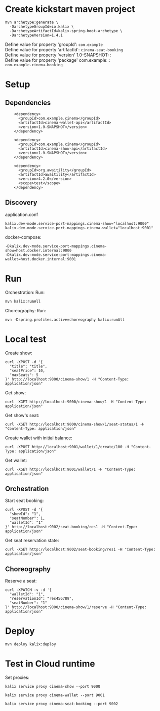 # Create kickstart maven project
```
mvn archetype:generate \
  -DarchetypeGroupId=io.kalix \
  -DarchetypeArtifactId=kalix-spring-boot-archetype \
  -DarchetypeVersion=1.4.1
```
Define value for property 'groupId': `com.example`<br>
Define value for property 'artifactId': `cinema-seat-booking`<br>
Define value for property 'version' 1.0-SNAPSHOT: :<br>
Define value for property 'package' com.example: : `com.example.cinema.booking`<br>

# Setup
## Dependencies
```
    <dependency>
      <groupId>com.example.cinema</groupId>
      <artifactId>cinema-wallet-api</artifactId>
      <version>1.0-SNAPSHOT</version>
    </dependency>

    <dependency>
      <groupId>com.example.cinema</groupId>
      <artifactId>cinema-show-api</artifactId>
      <version>1.0-SNAPSHOT</version>
    </dependency>
    
    <dependency>
      <groupId>org.awaitility</groupId>
      <artifactId>awaitility</artifactId>
      <version>4.2.0</version>
      <scope>test</scope>
    </dependency>
```
## Discovery
application.conf
```
kalix.dev-mode.service-port-mappings.cinema-show="localhost:9000"
kalix.dev-mode.service-port-mappings.cinema-wallet="localhost:9001"
```
docker-compose:
```
-Dkalix.dev-mode.service-port-mappings.cinema-show=host.docker.internal:9000
-Dkalix.dev-mode.service-port-mappings.cinema-wallet=host.docker.internal:9001
```

# Run
Orchestration:
Run:
```shell
mvn kalix:runAll
```

Choreography:
Run:
```shell
mvn -Dspring.profiles.active=choreography kalix:runAll
```

# Local test
Create show:
```shell
curl -XPOST -d '{
  "title": "title",
  "seatPrice": 10,
  "maxSeats": 5
}' http://localhost:9000/cinema-show/1 -H "Content-Type: application/json"
```
Get show:
```shell
curl -XGET http://localhost:9000/cinema-show/1 -H "Content-Type: application/json"
```
Get show's seat:
```shell
curl -XGET http://localhost:9000/cinema-show/1/seat-status/1 -H "Content-Type: application/json"
```

Create wallet with initial balance:
```shell
curl -XPOST http://localhost:9001/wallet/1/create/100 -H "Content-Type: application/json"
```

Get wallet:
```shell
curl -XGET http://localhost:9001/wallet/1 -H "Content-Type: application/json"
```

## Orchestration

Start seat booking:
```shell
curl -XPOST -d '{
  "showId": "1",
  "seatNumber": 1,
  "walletId": "1"
}' http://localhost:9002/seat-booking/res1 -H "Content-Type: application/json"
```
Get seat reservation state:
```shell
curl -XGET http://localhost:9002/seat-booking/res1 -H "Content-Type: application/json"
```


## Choreography
Reserve a seat:
```shell
curl -XPATCH -v -d '{
  "walletId": "1",
  "reservationId": "res456789",
  "seatNumber": "1"
}' http://localhost:9000/cinema-show/1/reserve -H "Content-Type: application/json"
```

# Deploy
```shell
mvn deploy kalix:deploy
```

# Test in Cloud runtime
Set proxies:
```shell
kalix service proxy cinema-show --port 9000
```
```shell
kalix service proxy cinema-wallet --port 9001
```
```shell
kalix service proxy cinema-seat-booking --port 9002
```